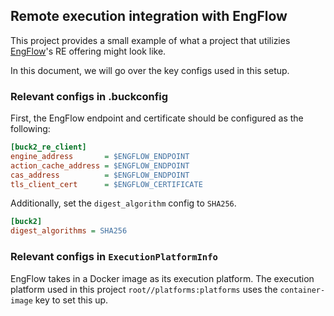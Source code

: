 ## Remote execution integration with EngFlow

This project provides a small example of what a project that utilizies [EngFlow](https://www.engflow.com/)'s RE offering might look like.

In this document, we will go over the key configs used in this setup.

### Relevant configs in .buckconfig

First, the EngFlow endpoint and certificate should be configured as the following:

```ini
[buck2_re_client]
engine_address       = $ENGFLOW_ENDPOINT
action_cache_address = $ENGFLOW_ENDPOINT
cas_address          = $ENGFLOW_ENDPOINT
tls_client_cert      = $ENGFLOW_CERTIFICATE
```

Additionally, set the `digest_algorithm` config to `SHA256`.
```ini
[buck2]
digest_algorithms = SHA256
```

### Relevant configs in `ExecutionPlatformInfo`

EngFlow takes in a Docker image as its execution platform.
The execution platform used in this project `root//platforms:platforms` uses the `container-image` key to set this up.
